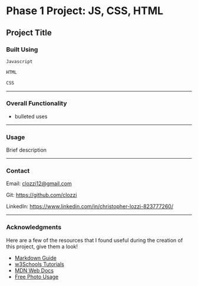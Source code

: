 # Phase 1 Project: JS, CSS, HTML

## Project Title

### Built Using

```bash
Javascript
```

```bash
HTML
```

```bash
CSS
```

---

### Overall Functionality

- bulleted uses

---

### Usage

Brief description 

---

### Contact

Email: clozzi12@gmail.com

Git: https://github.com/clozzi

LinkedIn: https://www.linkedin.com/in/christopher-lozzi-823777260/

---

### Acknowledgments

Here are a few of the resources that I found useful during the creation of this project, give them a look!

- [Markdown Guide](https://www.markdownguide.org/basic-syntax/)
- [w3Schools Tutorials](https://www.w3schools.com/)
- [MDN Web Docs](https://developer.mozilla.org/en-US/docs/Web)
- [Free Photo Usage](https://pixabay.com/)